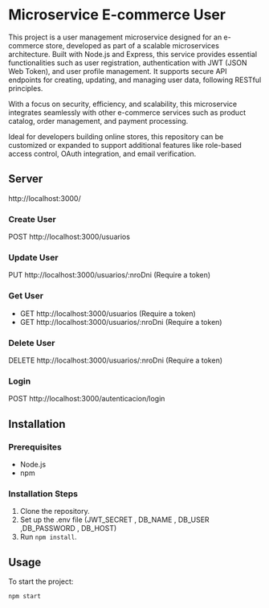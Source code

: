 # Microservice E-commerce User

This project is a user management microservice designed for an e-commerce store, developed as part of a scalable microservices architecture. Built with Node.js and Express, this service provides essential functionalities such as user registration, authentication with JWT (JSON Web Token), and user profile management. It supports secure API endpoints for creating, updating, and managing user data, following RESTful principles.

With a focus on security, efficiency, and scalability, this microservice integrates seamlessly with other e-commerce services such as product catalog, order management, and payment processing.

Ideal for developers building online stores, this repository can be customized or expanded to support additional features like role-based access control, OAuth integration, and email verification.

## Server
http://localhost:3000/

### Create User
POST http://localhost:3000/usuarios

### Update User
PUT http://localhost:3000/usuarios/:nroDni (Require a token)

### Get User
- GET http://localhost:3000/usuarios (Require a token)
- GET http://localhost:3000/usuarios/:nroDni (Require a token)

### Delete User
DELETE http://localhost:3000/usuarios/:nroDni (Require a token)

### Login
POST http://localhost:3000/autenticacion/login


## Installation

### Prerequisites
- Node.js
- npm


### Installation Steps
1. Clone the repository.
2. Set up the .env file (JWT_SECRET , DB_NAME , DB_USER ,DB_PASSWORD , DB_HOST)
3. Run `npm install`.


## Usage

To start the project:
```bash
npm start
